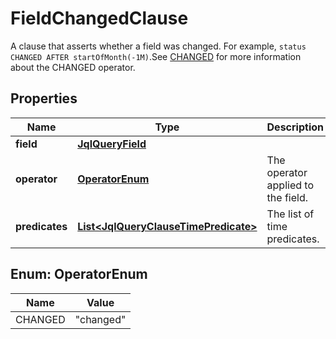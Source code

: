 

# FieldChangedClause

A clause that asserts whether a field was changed. For example, `status CHANGED AFTER startOfMonth(-1M)`.See [CHANGED](https://confluence.atlassian.com/x/dgiiLQ#Advancedsearching-operatorsreference-CHANGEDCHANGED) for more information about the CHANGED operator.

## Properties

Name | Type | Description | Notes
------------ | ------------- | ------------- | -------------
**field** | [**JqlQueryField**](JqlQueryField.md) |  | 
**operator** | [**OperatorEnum**](#OperatorEnum) | The operator applied to the field. | 
**predicates** | [**List&lt;JqlQueryClauseTimePredicate&gt;**](JqlQueryClauseTimePredicate.md) | The list of time predicates. | 



## Enum: OperatorEnum

Name | Value
---- | -----
CHANGED | &quot;changed&quot;



